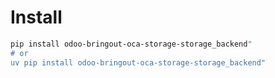 # Install

```bash
pip install odoo-bringout-oca-storage-storage_backend"
# or
uv pip install odoo-bringout-oca-storage-storage_backend"
```
